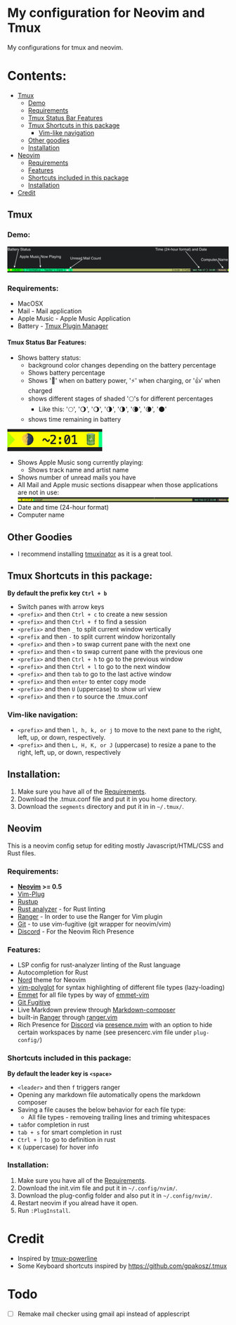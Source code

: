 # My configuration for Neovim and Tmux
  My configurations for tmux and neovim.
  # Contents:

  * [Tmux](#tmux)
    * [Demo](#demo)
    * [Requirements](#requirements-tmux)
    * [Tmux Status Bar Features](#tmux-status-bar-features)
    * [Tmux Shortcuts in this package](#tmux-shortcuts-in-this-package)
      * [Vim-like navigation](#vim-like-navigation)
    * [Other goodies](#other-goodies)
    * [Installation](#tmux-installation)
  * [Neovim](#neovim)
    * [Requirements](#requirements-neovim)
    * [Features](#features-neovim)
    * [Shortcuts included in this package](#neovim-shortcuts-in-this-package)
    * [Installation](#neovim-installation)
  * [Credit](#credit)

  ## <a name="tmux">Tmux</a>
  ### <a name="demo">Demo:</a>
  ![Tmux Status Bar image](images/tmux-status-bar-demo.png)
  ### <a name="requirements-tmux"></a> Requirements:
  * MacOSX
  * Mail - Mail application
  * Apple Music - Apple Music Application
  * Battery - <a href="https://github.com/tmux-plugins/tpm" target="_blank">Tmux Plugin Manager</a>
  #### <a name="tmux-status-bar-features">Tmux Status Bar Features:</a>
  * Shows battery status:
    * background color changes depending on the battery percentage
    * Shows battery percentage
    * Shows '🔋' when on battery power, '⚡' when charging, or '👍' when charged
    * shows different stages of shaded '🌕's for different percentages
      * Like this: '🌕', '🌖', '🌖', '🌗', '🌗', '🌘', '🌘', '🌑'
    * shows time remaining in battery

  ![Tmux Status Bar with drained battery power](images/tmux-status-bar-drained.png)
  * Shows Apple Music song currently playing:
    * Shows track name and artist name
  * Shows number of unread mails you have
  * All Mail and Apple music sections disappear when those applications are not in use:
  ![Tmux Status Bar with no sections](images/tmux-status-bar-no-sections.png)
  * Date and time (24-hour format)
  * Computer name
  ## <a name="other-goodies"></a> Other Goodies
  * I recommend installing <a href="https://github.com/tmuxinator/tmuxinator" target="_blank">tmuxinator</a> as it is a great tool.
  ## <a name="tmux-shortcuts-in-this-package">Tmux Shortcuts in this package:</a>
**By default the prefix key ``Ctrl + b``**
  * Switch panes with arrow keys
  * ``<prefix>`` and then ``Ctrl + c`` to create a new session
  * ``<prefix>`` and then ``Ctrl + f`` to find a session
  * ``<prefix>`` and then ``_`` to split current window vertically
  * ``<prefix`` and then ``-`` to split current window horizontally
  * ``<prefix>`` and then ``>`` to swap current pane with the next one
  * ``<prefix>`` and then ``<`` to swap current pane with the previous one
  * ``<prefix>`` and then ``Ctrl + h`` to go to the previous window
  * ``<prefix>`` and then ``Ctrl + l`` to go to the next window
  * ``<prefix>`` and then ``tab`` to go to the last active window
  * ``<prefix>`` and then ``enter`` to enter copy mode
  * ``<prefix>`` and then ``U`` (uppercase) to show url view
  * ``<prefix>`` and then ``r`` to source the .tmux.conf
  ### <a name="vim-like-navigation">Vim-like navigation:</a>
  * ``<prefix>`` and then ``l, h, k, or j`` to move to the next pane to the right, left, up, or down, respectively.
  * ``<prefix>`` and then ``L, H, K, or J`` (uppercase) to resize a pane to the right, left, up, or down, respectively
  ## <a name="tmux-installation">Installation:</a>
  1. Make sure you have all of the [Requirements](#requirements-tmux).
  1. Download the .tmux.conf file and put it in you home directory.
  2. Download the ``segments`` directory and put it in in ``~/.tmux/``.
  ## <a name="neovim">Neovim</a>
  This is a neovim config setup for editing mostly Javascript/HTML/CSS and Rust files.
  ### <a name="requirements-neovim"></a> Requirements:
  * **<a href="https://neovim.io/" target="_blank">Neovim</a> >= 0.5**
  * <a href="https://github.com/junegunn/vim-plug" target="_blank">Vim-Plug</a>
  * <a href="https://rustup.rs" target="_blank">Rustup</a>
  * <a href="https://rust-analyzer.github.io/manual.html#rust-analyzer-language-server-binary" target="_blank">Rust analyzer</a> - for Rust linting
  * <a href="https://github.com/ranger/ranger" target="_blank">Ranger</a> - In order to use the Ranger for Vim plugin
  * <a href="https://git-scm.com/downloads" target="_blank">Git</a> - to use vim-fugitive (git wrapper for neovim/vim)
  * <a href="https://discord.com/" target="_blank">Discord</a> - For the Neovim Rich Presence
  ### <a name="features-neovim">Features:</a>
  * LSP config for rust-analyzer linting of the Rust language
  * Autocompletion for Rust
  * <a href="https://github.com/arcticicestudio/nord-vim" target = "_blank">Nord</a> theme for Neovim
  * <a href="https://github.com/sheerun/vim-polyglot" target="_blank" >vim-polyglot</a> for syntax highlighting of different file types (lazy-loading)
  * <a href="https://www.emmet.io/" target="_blank">Emmet</a> for all file types by way of <a href="https://github.com/mattn/emmet-vim" target="_blank">emmet-vim</a>
  * <a href="https://github.com/tpope/vim-fugitive" target="_blank">Git Fugitive</a>
  * Live Markdown preview through <a href="https://github.com/euclio/vim-markdown-composer" target="_blank">Markdown-composer</a>
  * built-in <a href="https://github.com/ranger/ranger" target="_blank">Ranger</a> through <a href="https://github.com/francoiscabrol/ranger.vim" target="_blank">ranger.vim</a>
  * Rich Presence for <a href="https://discord.com/" target="_blank">Discord</a> via <a href="https://github.com/andweeb/presence.nvim" target="_blank">presence.nvim</a> with an option to hide certain workspaces by name (see presencerc.vim file under ``plug-config/``)
  ### <a name="neovim-shortcuts-in-this-package">Shortcuts included in this package:</a>
  **By default the leader key is ``<space>``**
  * ``<leader>`` and then ``f`` triggers ranger
  * Opening any markdown file automatically opens the markdown composer
 * Saving a file causes the below behavior for each file type:
    * All file types - removeing trailing lines and triming whitespaces
  * ``tab``for completion in rust
  * ``tab + s`` for smart completion in rust
  * ``Ctrl + ]`` to go to definition in rust
  * ``K`` (uppercase) for hover info
  ### <a name="neovim-installation">Installation:</a>
  1. Make sure you have all of the [Requirements](#requirements-neovim).
  2. Download the init.vim file and put it in ``~/.config/nvim/``.
  3. Download the plug-config folder and also put it in ``~/.config/nvim/``.
  4. Restart neovim if you alread have it open.
  5. Run ``:PlugInstall``.
  # <a name="credit">Credit</a>
  * Inspired by <a href="https://github.com/erikw/tmux-powerline" target="_blank">tmux-powerline</a>
  * Some Keyboard shortcuts inspired by <a href="https://github.com/gpakosz/.tmux" target="_blank">https://github.com/gpakosz/.tmux</a>
  # <a name="Todo">Todo</a>
  - [ ] Remake mail checker using gmail api instead of applescript
